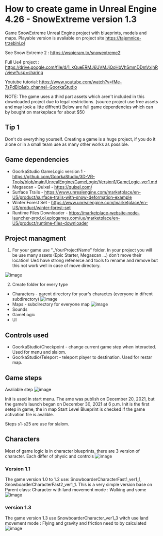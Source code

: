 # How to create game in Unreal Engine 4.26 - SnowExtreme version 1.3

Game SnowExtreme Unreal Engine project with blueprints, models and maps. 
Playable version is avaliable on project site https://tajemnice-trzebini.pl

See Snow Extreme 2 : https://wspieram.to/snowextreme2


Full Ue4 project : https://drive.google.com/file/d/1_kQueERMJ6UVMJiQoHbVhSmmDDmVxjhR/view?usp=sharing

Youtube tutorial: https://www.youtube.com/watch?v=fMe-7sPdBIc&ab_channel=GoorkaStudio

NOTE:
The game uses a third part assets which aren't included in this downloaded project due to legal restrictions. (source project use free assets and may look a litte diffrent)
Below are full game dependencies which can by bought on markeplace for about $50

## Tip 1
Don't do everything yourself.
Creating a game is a huge project, if you do it alone or in a small team use as many other works as possible.

## Game dependencies
- GoorkaStudio GameLogic version 1 - https://github.com/GoorkaStudio/3D-VR-Tools/blob/main/UnrealEngine/GameLogic/Version1/GameLogic-ver1.md
- Megascan - Quixel - https://quixel.com/
- Surface Trails - https://www.unrealengine.com/marketplace/en-US/product/surface-trails-with-snow-deformation-example
- Winter Forest Set - https://www.unrealengine.com/marketplace/en-US/product/winter-forest-set
- Runtime Files Downloader - https://marketplace-website-node-launcher-prod.ol.epicgames.com/ue/marketplace/en-US/product/runtime-files-downloader

## Project managment
1. For your game use "_YourProjectName" folder.  In your project you will be use many assets (Epic Starter, Megascan ...) don't move their location! Ue4 have strong refenerce and tools to rename and remove but this not work well in case of move directory.

![image](https://user-images.githubusercontent.com/54003204/148658692-bd063fd8-ccee-4246-aab5-f82070aac493.png)

2. Create folder for every type 
- Characters - parent directory for your's charactes (everyone in difrent subdirectory) ![image](https://user-images.githubusercontent.com/54003204/148658888-b3ee8dfa-9f09-447b-8f01-9ac248e96a4a.png)
- Maps - subdirectory for everyone map ![image](https://user-images.githubusercontent.com/54003204/148658906-83f0894e-71b6-4e97-a447-09139402a4ef.png)
- Sounds
- GameLogic
- UI

## Controls used
- GoorkaStudio/Checkpoint - change current game step when interacted. Used for menu and slalom.
- GoorkaStudio/Teleport - teleport player to destination. Used for restar map.

## Game steps
Avaliable step
![image](https://user-images.githubusercontent.com/54003204/148659314-df143654-43e5-4be2-8012-6bf923a044d9.png)

Init is used in start menu. The ame was publish on December 20, 2021, but the game's launch began on December 30, 2021 at 6 p.m. 
Init is the first setep in game, the in map Start Level Blueprint is checked if the game activation file is avalible.

Steps s1-s25 are use for slalom.

## Characters
Most of game logic is in character blueprints, there are 3 version of character. Each differ of physic and controls
![image](https://user-images.githubusercontent.com/54003204/148659601-dda31252-8f43-423f-bd9d-926e0dd37b3f.png)
### Version 1.1 
The game version 1.0 to 1.2 use: SnowboarderCharacterFast1_ver1_1, SnowboarderCharacterFast2_ver1_1.
This is a very simple version base on Parent class: Character with land movement mode : Walking and some 
![image](https://user-images.githubusercontent.com/54003204/148659843-9e00f211-0f8c-4ce6-99cc-39502119b0fc.png)

### version 1.3
The game version 1.3 use SnowboarderCharacter_ver1_3 witch use land movement mode : Flying and gravity and friction need to by calculated
![image](https://user-images.githubusercontent.com/54003204/148659910-00dea723-a5aa-4d84-b5aa-97f9053e03d8.png)

